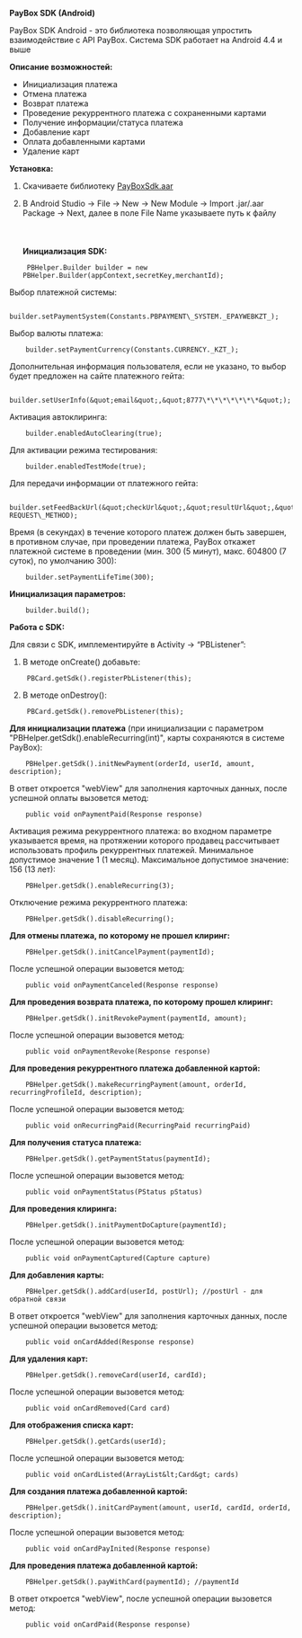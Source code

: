**PayBox SDK (Android)**


PayBox SDK Android - это библиотека позволяющая упростить взаимодействие с API PayBox. Система SDK работает на Android 4.4 и выше

**Описание возможностей:**

- Инициализация платежа
- Отмена платежа
- Возврат платежа
- Проведение рекуррентного платежа с сохраненными картами
- Получение информации/статуса платежа
- Добавление карт
- Оплата добавленными картами
- Удаление карт


**Установка:**

1. Скачиваете библиотеку [PayBoxSdk.aar](https://github.com/PayBox/SDK_Android_input/releases/download/1.0.2_input/payboxsdk.aar)
2. В Android Studio -&gt; File -&gt; New -&gt; New Module -&gt; Import .jar/.aar Package -&gt; Next, далее в поле File Name указываете путь к файлу
<br><br><br><br>
**Инициализация SDK:**

        PBHelper.Builder builder = new PBHelper.Builder(appContext,secretKey,merchantId);



Выбор платежной системы:

        builder.setPaymentSystem(Constants.PBPAYMENT\_SYSTEM._EPAYWEBKZT_);



Выбор валюты платежа:

        builder.setPaymentCurrency(Constants.CURRENCY._KZT_);



Дополнительная информация пользователя, если не указано, то выбор будет предложен на сайте платежного гейта:

        builder.setUserInfo(&quot;email&quot;,&quot;8777\*\*\*\*\*\*\*&quot;);



Активация автоклиринга:

        builder.enabledAutoClearing(true);


Для активации режима тестирования:

        builder.enabledTestMode(true);



Для передачи информации от платежного гейта:

        builder.setFeedBackUrl(&quot;checkUrl&quot;,&quot;resultUrl&quot;,&quot;refundUrl&quot;,&quot;captureUrl&quot;, REQUEST\_METHOD);



Время (в секундах) в течение которого платеж должен быть завершен, в противном случае, при проведении платежа, PayBox откажет платежной системе в проведении (мин. 300 (5 минут), макс. 604800 (7 суток), по умолчанию 300):

        builder.setPaymentLifeTime(300);







**Инициализация параметров:**

        builder.build();




**Работа с SDK:**


Для связи с SDK, имплементируйте в Activity -> “PBListener”:
1. В методе onCreate() добавьте:

        PBCard.getSdk().registerPbListener(this);

2. В методе onDestroy():

        PBCard.getSdk().removePbListener(this);


**Для инициализации платежа** (при инициализации с параметром &quot;PBHelper.getSdk().enableRecurring(int)&quot;, карты сохраняются в системе PayBox):

        PBHelper.getSdk().initNewPayment(orderId, userId, amount, description);

В ответ откроется &quot;webView&quot; для заполнения карточных данных, после успешной оплаты вызовется метод:

        public void onPaymentPaid(Response response)

Активация режима рекуррентного платежа: во входном параметре указывается время, на протяжении которого продавец рассчитывает использовать профиль рекуррентных платежей. Минимальное допустимое значение 1 (1 месяц). Максимальное допустимое значение: 156 (13 лет):

        PBHelper.getSdk().enableRecurring(3);



Отключение режима рекуррентного платежа:

        PBHelper.getSdk().disableRecurring();

**Для отмены платежа, по которому не прошел клиринг:**

        PBHelper.getSdk().initCancelPayment(paymentId);

После успешной операции вызовется метод:

        public void onPaymentCanceled(Response response)



**Для проведения возврата платежа, по которому прошел клиринг:**

        PBHelper.getSdk().initRevokePayment(paymentId, amount);

После успешной операции вызовется метод:

        public void onPaymentRevoke(Response response)



**Для проведения рекуррентного платежа добавленной картой:**

        PBHelper.getSdk().makeRecurringPayment(amount, orderId, recurringProfileId, description);

После успешной операции вызовется метод:

        public void onRecurringPaid(RecurringPaid recurringPaid)



**Для получения статуса платежа:**

        PBHelper.getSdk().getPaymentStatus(paymentId);

После успешной операции вызовется метод:

        public void onPaymentStatus(PStatus pStatus)



**Для проведения клиринга:**

        PBHelper.getSdk().initPaymentDoCapture(paymentId);

После успешной операции вызовется метод:

        public void onPaymentCaptured(Capture capture)



**Для добавления карты:**

        PBHelper.getSdk().addCard(userId, postUrl); //postUrl - для обратной связи

В ответ откроется &quot;webView&quot; для заполнения карточных данных, после успешной операции вызовется метод:

        public void onCardAdded(Response response)



**Для удаления карт:**

        PBHelper.getSdk().removeCard(userId, cardId);

После успешной операции вызовется метод:

        public void onCardRemoved(Card card)



**Для отображения списка карт:**

        PBHelper.getSdk().getCards(userId);

После успешной операции вызовется метод:

        public void onCardListed(ArrayList&lt;Card&gt; cards)



**Для создания платежа добавленной картой:**

        PBHelper.getSdk().initCardPayment(amount, userId, cardId, orderId, description);

После успешной операции вызовется метод:

        public void onCardPayInited(Response response)

**Для проведения платежа добавленной картой:**

        PBHelper.getSdk().payWithCard(paymentId); //paymentId

В ответ откроется &quot;webView&quot;, после успешной операции вызовется метод:

        public void onCardPaid(Response response)

